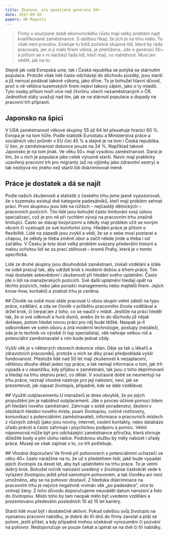 ```yaml
---
title: Zkušená, ale opomíjená generace 50+
date: 2017-09-20
papers: HR Magazín
---
```

> Firmy v současné době ekonomického růstu mají velký problém najít kvalifikované zaměstnance. S oblibou říkají, že jich je na trhu málo. To však není pravdou. Existuje tu totiž početná skupina lidí, která by ráda pracovala, jen si ji málo firem všímá, je přehlížena. Jde o generaci 50+ a přitom se v ní nachází řada lidí, kteří mají, co nabídnout. Musí jen vědět, jak na to.

Stejně jak celá Evropská unie, tak i Česká republika se potýká se stárnutím populace. Protože však lidé často odcházejí do důchodu později, jsou starší a již nemusí podávat takové výkony, jako dříve. To je bohužel hlavní důvod, proč o ně většina tuzemských firem nejeví takový zájem, jako o ty mladší. Tyto osoby přitom tvoří více než čtvrtinu všech nezaměstnaných v ČR. Jednotlivé státy uvažují nad tím, jak se na stárnutí populace a dopady na pracovní trh připravit.

## Japonsko na špici

V USA zaměstnanost věkové skupiny 55 až 64 let přesahuje hranici 60 %. Evropa je na tom hůře. Podle statistik Eurostatu a Ministerstva práce a sociálních věcí průměr v EU činí 45 % a stejně je na tom i Česká republika. U žen, je zaměstnanost dokonce pouze na 34 %. Například takové Japonsko je na tom jinak. Ve věku 50+ mají vysokou zaměstnanost. Daná je tím, že u nich je populace jako celek výrazně starší. Navíc mají prakticky uzavřený pracovní trh pro migranty (až na výjimky jako zdravotní sestry) a tak nezbývá nic jiného než starší lidi diskriminovat méně.

## Práce je dostatek a dá se najít

Podle našich zkušenosti a statistik z českého trhu jsme jasně vypozorovali, že v tuzemsku existují dvě kategorie padesátníků, kteří mají problém sehnat práci. První skupinou jsou lidé na nižších – nejčastěji dělnických – pracovních pozicích. Tito lidé jsou bohužel často limitování svojí úzkou specializací, což je pro ně při rychlém vývoji na pracovním trhu značně limitující. Často se stávají bezprizorní a někdy mají problém učit se novým věcem či vystoupit ze své komfortní zóny. Hledání práce je přitom o flexibilitě. Lidé na západě jsou zvyklí a vědí, že se o sebe musí postarat a chápou, že někdy je třeba změnit obor a začít někde jinde a třeba i od začátku. V Česku je toto dost velký problém svázaný především historií a malou ochotou lidí se za prací stěhovat – kromě Prahy, která je v tomto specifická.

Lidé ze druhé skupiny jsou dlouhodobě zaměstnaní, získali vzdělání a stále na sobě pracují tak, aby udrželi krok s moderní dobou a trhem práce. Tím mají dostatek sebevědomí i zkušeností při hledání svého uplatnění. Často jde o lidi na manažerských pozicích. Své další uplatnění hledají opět na těchto pozicích, nebo jako poradci managementu nebo majitelů firem. Jejich know-how, kontaktů a znalost trhu je ceněna.

\##&nbsp;Člověk na sobě musí stále pracovat
U obou skupin velmi záleží na typu práce, vzdělání, a zda se člověk v průběhu pracovního života vzdělával a držel krok, či čerpal jen z toho, co se naučil v mládí. Jestliže na práci hleděl tak, že si své odkroutí a hurá domů, anebo že to do důchodu již nějak doklepe, potom hledat novou práci pro něj bude těžké. Naopak je-li odborníkem ve svém oboru a zná moderní technologie, postupy (nezáleží, zda je to technik ve výrobě či top specialista), věk nehraje velkou roli a potenciální zaměstnavatel s ním bude jednat vždy.

Vyšší věk je v některých oborech dokonce vítán. Děje se tak u lékařů a zdravotních pracovníků, protože u nich se díky praxi předpokládá vyšší fundovanost. Přestože lidé nad 50 let mají zkušenosti k nezaplacení, většinou dlouho dělali jeden typ práce, a tak nemají informace o tom, jak trh vypadá a v okamžiku, kdy přijdou o zaměstnání, tak jsou z toho deprimovaní a hledají na trhu stejnou práci, co dělali. V současné době se neorientují na trhu práce, neznají vhodné nástroje pro její nalezení, neví, jak se prezentovat, jak napsat životopis, případně, kde se dále vzdělávat.

\##&nbsp;Využití outplacementu
U manažerů je dnes obvyklé, že po jejich propuštění jim je nabídnut outplacement. Jde o proces účinné pomoci lidem při hledání nového zaměstnání. Zahrnuje v sobě poradenství, školení v otázkách hledání nového místa, psaní životopisu, cvičné rozhovory, komunikaci s potenciálními zaměstnavateli, informace o pracovních místech z různých zdrojů (jako jsou noviny, internet, osobní kontakty, nebo databáze úřadu práce) a často zahrnuje i psychickou podporu a pomoc. Velmi nápomocná může být pro odcházející zaměstnance příručka, která shrnuje důležité body a plní úlohu rádce. Podobnou službu by měly nabízet i úřady práce. Musejí se však zajímat o to, co trh potřebuje.

\##&nbsp;Vhodná doporučení
Ve firmě při pohovorech s potenciálními uchazeči ve věku 40+ často narážíme na to, že už s předstihem řeší, jaké bude vypadat jejich životopis za deset let, aby byli uplatnitelní na trhu práce. To je velmi dobrý krok. Bohužel ročník narození uvedený v životopise častokrát vede k vyřazení životopisu ještě před samotným pohovorem, a tak člověku ani není umožněno, aby se na pohovor dostavil. Z hlediska diskriminace na pracovním trhu je nejvíce negativně vnímán věk „po padesátce“, více to vnímají ženy. Z toho důvodu doporučujeme neuvádět datum narození a foto do životopisu. Místo toho by tam naopak mělo být uvedeno vzdělání a prezentováno především posledních 10 až 15 let kariéry.

Starší lidé musí být i dostatečně aktivní. Pokud odešlou svůj životopis na vypsanou pracovní nabídku, je dobré do tří dnů do firmy zavolat a ptát se potom, jestli přišel, a kdy případně mohou očekávat vyrozumění či pozvání na pohovor. Nedoporučuje se pouze čekat a upínat se na dvě či tři nabídky.
